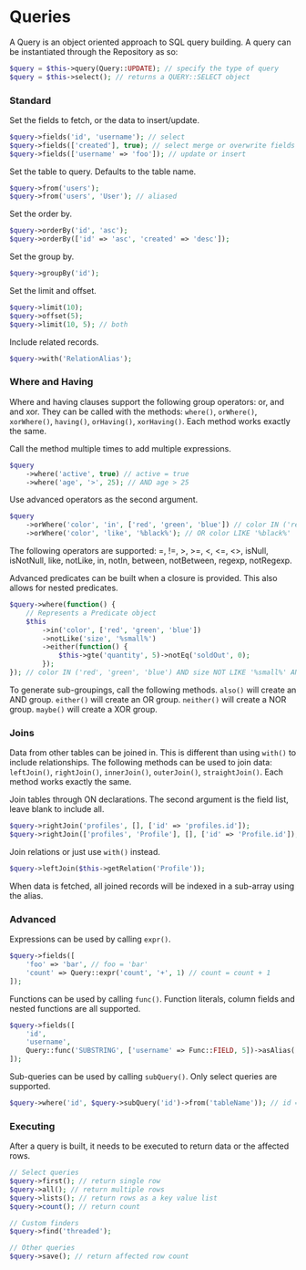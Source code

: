 # Queries #

A Query is an object oriented approach to SQL query building. A query can be instantiated through the Repository as so:

```php
$query = $this->query(Query::UPDATE); // specify the type of query
$query = $this->select(); // returns a QUERY::SELECT object
```

### Standard ###

Set the fields to fetch, or the data to insert/update.

```php
$query->fields('id', 'username'); // select
$query->fields(['created'], true); // select merge or overwrite fields
$query->fields(['username' => 'foo']); // update or insert
```

Set the table to query. Defaults to the table name.

```php
$query->from('users');
$query->from('users', 'User'); // aliased
```

Set the order by.

```php
$query->orderBy('id', 'asc');
$query->orderBy(['id' => 'asc', 'created' => 'desc']);
```

Set the group by.

```php
$query->groupBy('id');
```

Set the limit and offset.

```php
$query->limit(10);
$query->offset(5);
$query->limit(10, 5); // both
```

Include related records.

```php
$query->with('RelationAlias');
```

### Where and Having ###

Where and having clauses support the following group operators: or, and and xor.
They can be called with the methods: `where()`, `orWhere()`, `xorWhere()`, `having()`, `orHaving()`, `xorHaving()`. Each method works exactly the same.

Call the method multiple times to add multiple expressions.

```php
$query
    ->where('active', true) // active = true
    ->where('age', '>', 25); // AND age > 25
```

Use advanced operators as the second argument.

```php
$query
    ->orWhere('color', 'in', ['red', 'green', 'blue']) // color IN ('red', 'green', 'blue')
    ->orWhere('color', 'like', '%black%'); // OR color LIKE '%black%'
```

The following operators are supported: =, !=, >, >=, <, <=, <>, isNull, isNotNull, like, notLike, in, notIn, between, notBetween, regexp, notRegexp.

Advanced predicates can be built when a closure is provided. This also allows for nested predicates.

```php
$query->where(function() {
    // Represents a Predicate object
    $this
        ->in('color', ['red', 'green', 'blue'])
        ->notLike('size', '%small%')
        ->either(function() {
            $this->gte('quantity', 5)->notEq('soldOut', 0);
        });
}); // color IN ('red', 'green', 'blue') AND size NOT LIKE '%small%' AND (quantity >= 5 OR soldOut != 0)
```

To generate sub-groupings, call the following methods. `also()` will create an AND group. `either()` will create an OR group. `neither()` will create a NOR group. `maybe()` will create a XOR group.

### Joins ###

Data from other tables can be joined in. This is different than using `with()` to include relationships.
The following methods can be used to join data: `leftJoin()`, `rightJoin()`, `innerJoin()`, `outerJoin()`, `straightJoin()`. Each method works exactly the same.

Join tables through ON declarations. The second argument is the field list, leave blank to include all.

```php
$query->rightJoin('profiles', [], ['id' => 'profiles.id']);
$query->rightJoin(['profiles', 'Profile'], [], ['id' => 'Profile.id']); // with aliasing
```

Join relations or just use `with()` instead.

```php
$query->leftJoin($this->getRelation('Profile'));
```

When data is fetched, all joined records will be indexed in a sub-array using the alias.

### Advanced ###

Expressions can be used by calling `expr()`.

```php
$query->fields([
    'foo' => 'bar', // foo = 'bar'
    'count' => Query::expr('count', '+', 1) // count = count + 1
]);
```

Functions can be used by calling `func()`. Function literals, column fields and nested functions are all supported.

```php
$query->fields([
    'id',
    'username',
    Query::func('SUBSTRING', ['username' => Func::FIELD, 5])->asAlias('shortName') // SUBSTRING(username, 5) AS shortName
]);
```

Sub-queries can be used by calling `subQuery()`. Only select queries are supported.

```php
$query->where('id', $query->subQuery('id')->from('tableName')); // id = (SELECT id FROM tableName)
```

### Executing ###

After a query is built, it needs to be executed to return data or the affected rows.

```php
// Select queries
$query->first(); // return single row
$query->all(); // return multiple rows
$query->lists(); // return rows as a key value list
$query->count(); // return count

// Custom finders
$query->find('threaded');

// Other queries
$query->save(); // return affected row count
```